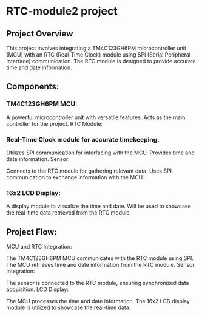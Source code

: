 # RTC-module2 project
## Project Overview
This project involves integrating a TM4C123GH6PM microcontroller unit (MCU) with an RTC (Real-Time Clock) module using SPI (Serial Peripheral Interface) communication. The RTC module is designed to provide accurate time and date information.

## Components:
### TM4C123GH6PM MCU:

A powerful microcontroller unit with versatile features.
Acts as the main controller for the project.
RTC Module:

### Real-Time Clock module for accurate timekeeping.
Utilizes SPI communication for interfacing with the MCU.
Provides time and date information.
Sensor:

Connects to the RTC module for gathering relevant data.
Uses SPI communication to exchange information with the MCU.
### 16x2 LCD Display:

A display module to visualize the time and date.
Will be used to showcase the real-time data retrieved from the RTC module.
## Project Flow:
MCU and RTC Integration:

The TM4C123GH6PM MCU communicates with the RTC module using SPI.
The MCU retrieves time and date information from the RTC module.
Sensor Integration:

The sensor is connected to the RTC module, ensuring synchronized data acquisition.
LCD Display:

The MCU processes the time and date information.
The 16x2 LCD display module is utilized to showcase the real-time data.

